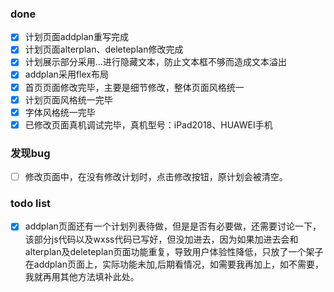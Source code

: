 ### done

 - [x] 计划页面addplan重写完成
 - [x] 计划页面alterplan、deleteplan修改完成
 - [x] 计划展示部分采用...进行隐藏文本，防止文本框不够而造成文本溢出
- [x] addplan采用flex布局
- [x] 首页页面修改完毕，主要是细节修改，整体页面风格统一
- [x] 计划页面风格统一完毕
- [x] 字体风格统一完毕 
- [x] 已修改页面真机调试完毕，真机型号：iPad2018、HUAWEI手机

### 发现bug

- [ ] 修改页面中，在没有修改计划时，点击修改按钮，原计划会被清空。
### todo list
- [x] addplan页面还有一个计划列表待做，但是是否有必要做，还需要讨论一下，该部分js代码以及wxss代码已写好，但没加进去，因为如果加进去会和alterplan及deleteplan页面功能重复，导致用户体验性降低，只放了一个架子在addplan页面上，实际功能未加,后期看情况，如需要我再加上，如不需要，我就再用其他方法填补此处。

  






